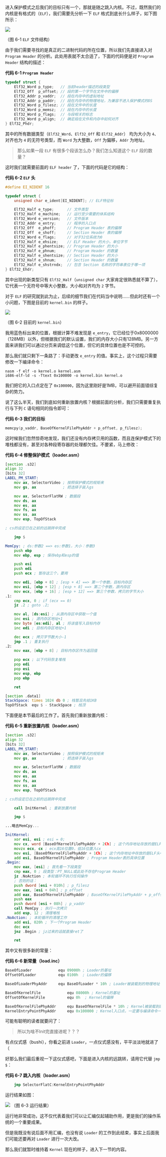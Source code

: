 进入保护模式之后我们的目标只有一个，那就是随之跳入内核。不过，既然我们的内核是有格式的（`ELF`），我们需要先分析一下 `ELF` 格式到底长什么样子，如下图所示：

![](https://img2022.cnblogs.com/blog/3014678/202211/3014678-20221119091751822-909106052.png)

（图 6-1 `ELF` 文件结构）

由于我们需要寻找的是真正的二进制代码的所在位置，所以我们先直接进入对 `Program Header` 的分析。此处用表就不太合适了，下面的代码便是对 `Program Header` 结构的描述：

**代码 6-1 `Program Header`**
```c
typedef struct {
    Elf32_Word p_type;   // 当前header描述的段类型
    Elf32_Off  p_offset; // 段的第一个字节在文件中的偏移
    Elf32_Addr p_vaddr;  // 段在内存中的虚拟地址
    Elf32_Addr p_paddr;  // 段在内存中的物理地址，为兼容不进入保护模式的OS
    Elf32_Word p_filesz; // 段在文件中的长度
    Elf32_Word p_memsz;  // 段在内存中的长度
    Elf32_Word p_flags;  // 与段相关的标志
    Elf32_Word p_align;  // 确定段在文件和内存中如何对齐
} Elf32_Phdr;
```

其中的所有数据类型（`Elf32_Word`、`Elf32_Off` 和 `Elf32_Addr`） 均为大小为 `4`、对齐也为 `4` 的无符号类型，而 `Word` 为大整数，`Off` 为偏移，`Addr` 为地址。

> 那么如果一段 `ELF` 有很多个段该怎么办？我们怎么知道这个 `ELF` 段的数量？

这时我们就需要前面的 `ELF header` 了，下面的代码是它的结构：

**代码 6-2 `ELF` 头**
```c
#define EI_NIDENT 16

typedef struct {
    unsigned char e_ident[EI_NIDENT]; // ELF特征标

    Elf32_Half e_type;      // 文件类型
    Elf32_Half e_machine;   // 运行至少需要的体系结构
    Elf32_Word e_version;   // 文件版本
    Elf32_Addr e_entry;     // 程序的入口点
    Elf32_Off  e_phoff;     // Program Header 表的偏移
    Elf32_Off  e_shoff;     // Section Header 表的偏移
    Elf32_Word e_flags;     // 对于32位系统为0
    Elf32_Half e_ehsize;    // ELF Header 的大小，单位字节
    Elf32_Half e_phentsize; // Program Header 的大小
    Elf32_Half e_phnum;     // Program Header 的数量
    Elf32_Half e_shentsize; // Section Header 的大小
    Elf32_Half e_shnum;     // Section Header 的数量
    Elf32_Half e_shstrndx;  // 包含 Section 名称的字符串表位于哪一项
} Elf32_Ehdr;
```

其中出现的新类型只有 `Elf32_Half`（`unsigned char` 大家肯定很熟悉就不算了），它代表一个无符号中等大小整数，大小和对齐均为 `2` 字节。

对于 `ELF` 的研究就到此为止，后续的细节我们在代码当中说明……但此时还有一个小问题，下图是目前的 `kernel.bin` 的样子。

![](https://img2022.cnblogs.com/blog/3014678/202211/3014678-20221119103943353-2141311339.png)

（图 6-2 目前的 `kernel.bin`）

我用蓝色标出来的位置，根据计算不难发现是 `e_entry`，它已经位于0x8000000（128MB）以外，但根据我们的默认设置，我们的内存大小只有128MB。另一方面来讲我们可以通过分页来调低这个位置，但它的具体位置也是不可控的。

那么我们就只剩下一条路了：手动更改 `e_entry` 的值。事实上，这个过程只需要修改一下编译命令：

```plain
nasm -f elf -o kernel.o kernel.asm
i686-elf-ld -s -Ttext 0x100000 -o kernel.bin kernel.o
```

我们把它的入口点定在了 `0x100000`，因为这里刚好是1MB，可以避开前面错综复杂的势力。

说了这么半天，我们到底如何重新放置内核？根据前面的分析，我们只需要重复执行与下列 `C` 语句相同的指令即可：

**代码 6-3 我们的目标**
```c
memcpy(p_vaddr, BaseOfKernelFilePhyAddr + p_offset, p_filesz);
```

这时候我们忽然惊奇地发现，我们还没有内存拷贝用的函数，而且连保护模式下的堆栈都没有，甚至对各种段寄存器的处理都欠佳。不要紧，马上修改：

**代码 6-4 修整保护模式（loader.asm）**
```asm
[section .s32]
align 32
[bits 32]
LABEL_PM_START:
    mov ax, SelectorVideo ; 按照保护模式的规矩来
    mov gs, ax            ; 把选择子装入gs

    mov ax, SelectorFlatRW ; 数据段
    mov ds, ax
    mov es, ax
    mov fs, ax
    mov ss, ax
    mov esp, TopOfStack

; cs的设定已在之前的远跳转中完成

    jmp $

MemCpy: ; ds:参数2 ==> es:参数1，大小：参数3
    push ebp
    mov ebp, esp ; 保存ebp和esp的值

    push esi
    push edi
    push ecx ; 暂存这三个，要用

    mov edi, [ebp + 8] ; [esp + 4] ==> 第一个参数，目标内存区
    mov esi, [ebp + 12] ; [esp + 8] ==> 第二个参数，源内存区
    mov ecx, [ebp + 16] ; [esp + 12] ==> 第三个参数，拷贝的字节大小
.1:
    cmp ecx, 0 ; if (ecx == 0)
    jz .2 ; goto .2;

    mov al, [ds:esi] ; 从源内存区中获取一个值
    inc esi ; 源内存区地址+1
    mov byte [es:edi], al ; 将该值写入目标内存
    inc edi ; 目标内存区地址+1

    dec ecx ; 拷贝字节数大小-1
    jmp .1 ; 重复执行
.2:
    mov eax, [ebp + 8] ; 目标内存区作为返回值

    pop ecx ; 以下代码恢复堆栈
    pop edi
    pop esi
    mov esp, ebp
    pop ebp

    ret

[section .data1]
StackSpace: times 1024 db 0 ; 栈暂且先给1KB
TopOfStack  equ $ - StackSpace ; 栈顶
```

下面便是本节最后的工作了。首先我们重新放置内核：

**代码 6-5 重新放置内核（loader.asm）**
```asm
[section .s32]
align 32
[bits 32]
LABEL_PM_START:
    mov ax, SelectorVideo ; 按照保护模式的规矩来
    mov gs, ax            ; 把选择子装入gs

    mov ax, SelectorFlatRW ; 数据段
    mov ds, ax
    mov es, ax
    mov fs, ax
    mov ss, ax
    mov esp, TopOfStack

; cs的设定已在之前的远跳转中完成

    call InitKernel ; 重新放置内核

    jmp $

...略去MemCpy...

InitKernel:
    xor esi, esi ; esi = 0;
    mov cx, word [BaseOfKernelFilePhyAddr + 2Ch] ; 这个内存地址存放的是ELF头中的e_phnum，即Program Header的个数
    movzx ecx, cx ; ecx高16位置0，低16位置入cx
    mov esi, [BaseOfKernelFilePhyAddr + 1Ch] ; 这个内存地址中存放的是ELF头中的e_phoff，即Program Header表的偏移
    add esi, BaseOfKernelFilePhyAddr ; Program Header表的具体位置
.Begin:
    mov eax, [esi] ; 首先看一下段类型
    cmp eax, 0 ; 段类型：PT_NULL或此处不存在Program Header
    jz .NoAction ; 本轮循环不执行任何操作
    ; 否则的话：
    push dword [esi + 010h] ; p_filesz
    mov eax, [esi + 04h] ; p_offset
    add eax, BaseOfKernelFilePhyAddr ; BaseOfKernelFilePhyAddr + p_offset
    push eax
    push dword [esi + 08h] ; p_vaddr
    call MemCpy ; 执行一次拷贝
    add esp, 12 ; 清理堆栈
.NoAction: ; 本轮循环的清理工作
    add esi, 020h ; 下一个Program Header
    dec ecx
    jnz .Begin ; jz过来的话就直接ret了

    ret
```

其中又有很多新的常量：

**代码 6-6 新常量（load.inc）**
```asm
BaseOfLoader            equ 09000h ; Loader的基址
OffsetOfLoader          equ 0100h  ; Loader的偏移

BaseOfLoaderPhyAddr     equ BaseOfLoader * 10h ; Loader被装载到的物理地址

BaseOfKernelFile            equ 08000h ; Kernel的基址
OffsetOfKernelFile          equ 0h  ; Kernel的偏移

BaseOfKernelFilePhyAddr     equ BaseOfKernelFile * 10h ; Kernel被装载到的物理地址
KernelEntryPointPhyAddr     equ 0x100000 ; Kernel入口点，一定要与编译命令一致！！！
```

可能有聪明的读者就要问了：

> 所以为啥不Init完直接进呢？？？

有点仪式感（bushi），你看之前进 `Loader`，一点仪式感没有，平平淡淡地就进了（

好那么我们最后重视一下这仪式感吧，下面是进入内核的远跳转，请用它代替 `jmp $`：

**代码 6-7 跳入内核（loader.asm）**
```asm
    jmp SelectorFlatC:KernelEntryPointPhyAddr
```

运行结果如图：

![](https://img2022.cnblogs.com/blog/3014678/202211/3014678-20221119115033452-1224854312.png)
（图 6-3 运行结果）

运行地非常成功，这不仅代表着我们可以让汇编仅起辅助作用，更是我们的操作系统的一个重要成果。

但是我既没有说后面不用汇编，也没有说 `Loader` 的工作到此结束，事实上后面我们可能还要再对 `Loader` 进行一次大改。

那么我们就暂时维持着 `Kernel` 现在的样子，进入下一节的内容。